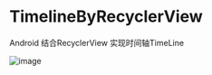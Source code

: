# TimelineByRecyclerView
Android 结合RecyclerView 实现时间轴TimeLine

![image](https://github.com/AnyLifeZLB/TimelineByRecyclerView/device-2016-09-21-153320.png)
